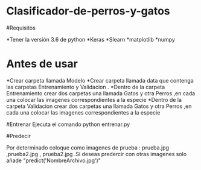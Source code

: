 # Clasificador-de-perros-y-gatos
#Requisitos 

*Tener la versión 3.6 de python
*Keras
*Slearn
*matplotlib
*numpy

# Antes de usar
*Crear carpeta llamada Modelo
*Crear carpeta llamada data que contenga las carpetas Entrenamiento y Validacion .
*Dentro de la carpeta Entrenamiento crear dos carpetas una llamada Gatos y otra Perros ,en cada una colocar las imagenes correspondientes a la especie
*Dentro de la carpeta Validacion crear dos carpetas una llamada Gatos y otra Perros ,en cada una colocar las imagenes correspondientes a la especie

#Entrenar
Ejecuta el comando python entrenar.py 

#Predecir 

Por determinado coloque como imagenes de prueba : prueba.jpg ,prueba2.jpg , prueba2.jpg .Si deseas predercir con otras imagenes solo añade "predict('NombreArchivo.jpg')"
